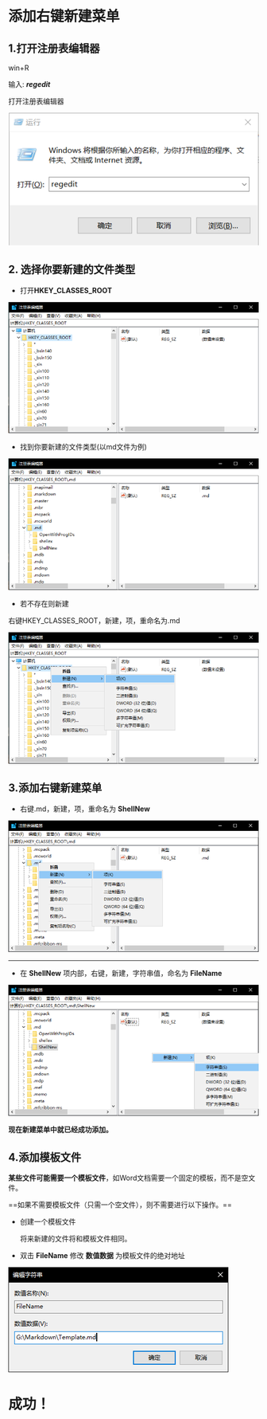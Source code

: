 # 添加右键新建菜单

## 1.打开注册表编辑器

win+R 

输入: ***regedit***

打开注册表编辑器

![image-20210121203539687](img/image-20210121203539687.png)

## 2. 选择你要新建的文件类型

- 打开**HKEY_CLASSES_ROOT**

![image-20210121203844012](img/image-20210121203844012.png)



- 找到你要新建的文件类型(以md文件为例)

![image-20210121204110646](./img/image-20210121204110646.png)

- 若不存在则新建

右键HKEY_CLASSES_ROOT，新建，项，重命名为.md

![image-20210121204210928](img/image-20210121204210928.png)

## 3.添加右键新建菜单

- 右键.md，新建，项，重命名为 **ShellNew**

![image-20210121204620312](img/image-20210121204620312.png)

---

- 在 **ShellNew** 项内部，右键，新建，字符串值，命名为 **FileName** 

![image-20210121204749214](img/image-20210121204749214.png)

**现在新建菜单中就已经成功添加。**

## 4.添加模板文件

**某些文件可能需要一个模板文件**，如Word文档需要一个固定的模板，而不是空文件。

==如果不需要模板文件（只需一个空文件），则不需要进行以下操作。==

- 创建一个模板文件

  将来新建的文件将和模板文件相同。

- 双击 **FileName** 修改 **数值数据** 为模板文件的绝对地址

![image-20210121210758070](img/image-20210121210758070.png)



# 成功！

